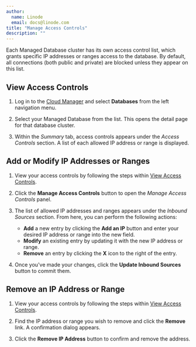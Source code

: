 ```yaml
---
author:
  name: Linode
  email: docs@linode.com
title: "Manage Access Controls"
description: ""
---
```


Each Managed Database cluster has its own access control list, which grants specific IP addresses or ranges access to the database. By default, all connections (both public and private) are blocked unless they appear on this list.

## View Access Controls

1. Log in to the [Cloud Manager](https://cloud.linode.com/) and select **Databases** from the left navigation menu.

1. Select your Managed Database from the list. This opens the detail page for that database cluster.

1. Within the *Summary* tab, access controls appears under the *Access Controls* section. A list of each allowed IP address or range is displayed.

## Add or Modify IP Addresses or Ranges

1. View your access controls by following the steps within [View Access Controls](#view-access-controls).

1. Click the **Manage Access Controls** button to open the *Manage Access Controls* panel.

1. The list of allowed IP addresses and ranges appears under the *Inbound Sources* section. From here, you can perform the following actions:

    - **Add** a new entry by clicking the **Add an IP** button and enter your desired IP address or range into the new field.
    - **Modify** an existing entry by updating it with the new IP address or range.
    - **Remove** an entry by clicking the **X** icon to the right of the entry.

1. Once you've made your changes, click the **Update Inbound Sources** button to commit them.

## Remove an IP Address or Range

1. View your access controls by following the steps within [View Access Controls](#view-access-controls).

1. Find the IP address or range you wish to remove and click the **Remove** link. A confirmation dialog appears.

1. Click the **Remove IP Address** button to confirm and remove the address.